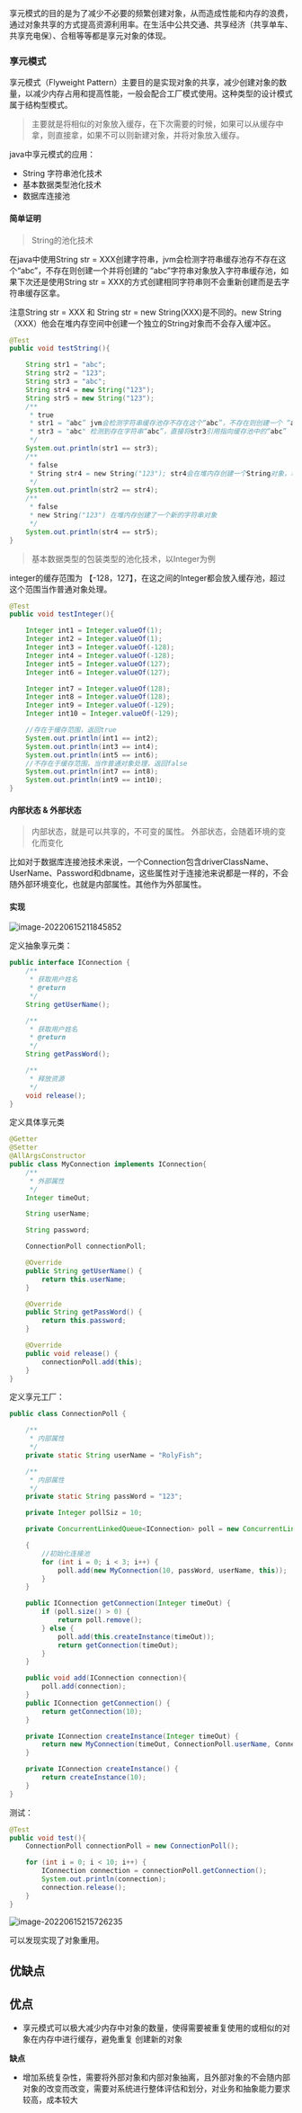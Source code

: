 享元模式的目的是为了减少不必要的频繁创建对象，从而造成性能和内存的浪费，通过对象共享的方式提高资源利用率。在生活中公共交通、共享经济（共享单车、共享充电保）、合租等等都是享元对象的体现。

### 享元模式

享元模式（Flyweight Pattern）主要目的是实现对象的共享，减少创建对象的数量，以减少内存占用和提高性能，一般会配合工厂模式使用。这种类型的设计模式属于结构型模式。

> 主要就是将相似的对象放入缓存，在下次需要的时候，如果可以从缓存中拿，则直接拿，如果不可以则新建对象，并将对象放入缓存。

java中享元模式的应用：

- String 字符串池化技术
- 基本数据类型池化技术
- 数据库连接池

#### 简单证明

> String的池化技术

在java中使用String str = XXX创建字符串，jvm会检测字符串缓存池存不存在这个“abc”，不存在则创建一个并将创建的 “abc”字符串对象放入字符串缓存池，如果下次还是使用String str = XXX的方式创建相同字符串则不会重新创建而是去字符串缓存区拿。

注意String str = XXX 和 String str = new String(XXX)是不同的。new String（XXX）他会在堆内存空间中创建一个独立的String对象而不会存入缓冲区。

```java
@Test
public void testString(){

    String str1 = "abc";
    String str2 = "123";
    String str3 = "abc";
    String str4 = new String("123");
    String str5 = new String("123");
    /**
     * true  
     * str1 = “abc” jvm会检测字符串缓存池存不存在这个“abc”，不存在则创建一个 “abc”对象放入字符串缓存池
     * str3 = "abc" 检测到存在字符串“abc”，直接将str3引用指向缓存池中的“abc”
     */
    System.out.println(str1 == str3);
    /**
     * false
     * String str4 = new String("123"); str4会在堆内存创建一个String对象，堆内存的和缓存池的肯定不相等
     */
    System.out.println(str2 == str4);
    /**
     * false
     * new String("123") 在堆内存创建了一个新的字符串对象
     */
    System.out.println(str4 == str5);
}
```

> 基本数据类型的包装类型的池化技术，以Integer为例

integer的缓存范围为 【-128，127】，在这之间的Integer都会放入缓存池，超过这个范围当作普通对象处理。

```java
@Test
public void testInteger(){

    Integer int1 = Integer.valueOf(1);
    Integer int2 = Integer.valueOf(1);
    Integer int3 = Integer.valueOf(-128);
    Integer int4 = Integer.valueOf(-128);
    Integer int5 = Integer.valueOf(127);
    Integer int6 = Integer.valueOf(127);

    Integer int7 = Integer.valueOf(128);
    Integer int8 = Integer.valueOf(128);
    Integer int9 = Integer.valueOf(-129);
    Integer int10 = Integer.valueOf(-129);

    //存在于缓存范围，返回true
    System.out.println(int1 == int2);
    System.out.println(int3 == int4);
    System.out.println(int5 == int6);
    //不存在于缓存范围，当作普通对象处理，返回false
    System.out.println(int7 == int8);
    System.out.println(int9 == int10);
}
```



#### 内部状态 & 外部状态

> 内部状态，就是可以共享的，不可变的属性。 外部状态，会随着环境的变化而变化

比如对于数据库连接池技术来说，一个Connection包含driverClassName、UserName、Password和dbname，这些属性对于连接池来说都是一样的，不会随外部环境变化，也就是内部属性。其他作为外部属性。



#### 实现

![image-20220615211845852](享元模式.assets/image-20220615211845852.png)



定义抽象享元类：

```java
public interface IConnection {
    /**
     * 获取用户姓名
     * @return
     */
    String getUserName();

    /**
     * 获取用户姓名
     * @return
     */
    String getPassWord();

    /**
     * 释放资源
     */
    void release();
}
```

定义具体享元类

```java
@Getter
@Setter
@AllArgsConstructor
public class MyConnection implements IConnection{
    /**
     * 外部属性
     */
    Integer timeOut;

    String userName;

    String password;

    ConnectionPoll connectionPoll;

    @Override
    public String getUserName() {
        return this.userName;
    }

    @Override
    public String getPassWord() {
        return this.password;
    }

    @Override
    public void release() {
        connectionPoll.add(this);
    }
}
```

定义享元工厂：

```java
public class ConnectionPoll {

    /**
     * 内部属性
     */
    private static String userName = "RolyFish";

    /**
     * 内部属性
     */
    private static String passWord = "123";

    private Integer pollSiz = 10;

    private ConcurrentLinkedQueue<IConnection> poll = new ConcurrentLinkedQueue<>();

    {
        //初始化连接池
        for (int i = 0; i < 3; i++) {
            poll.add(new MyConnection(10, passWord, userName, this));
        }
    }

    public IConnection getConnection(Integer timeOut) {
        if (poll.size() > 0) {
            return poll.remove();
        } else {
            poll.add(this.createInstance(timeOut));
            return getConnection(timeOut);
        }
    }

    public void add(IConnection connection){
        poll.add(connection);
    }
    public IConnection getConnection() {
        return getConnection(10);
    }

    private IConnection createInstance(Integer timeOut) {
        return new MyConnection(timeOut, ConnectionPoll.userName, ConnectionPoll.passWord, this);
    }

    private IConnection createInstance() {
        return createInstance(10);
    }
}
```

测试：

```java
@Test
public void test(){
    ConnectionPoll connectionPoll = new ConnectionPoll();

    for (int i = 0; i < 10; i++) {
        IConnection connection = connectionPoll.getConnection();
        System.out.println(connection);
        connection.release();
    }
}
```

![image-20220615215726235](享元模式.assets/image-20220615215726235.png)

可以发现实现了对象重用。



## 优缺点

## **优点**

- 享元模式可以极大减少内存中对象的数量，使得需要被重复使用的或相似的对象在内存中进行缓存，避免重复 创建新的对象

**缺点**

- 增加系统复杂性，需要将外部对象和内部对象抽离，且外部对象的不会随内部对象的改变而改变，需要对系统进行整体评估和划分，对业务和抽象能力要求较高，成本较大